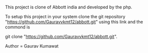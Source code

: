 This project is clone of Abbott india and developed by the php.

To setup this project in your system clone the git repository "https://github.com/Gauravvkmt12/abbott.git" using this link and the commond is 

git clone "https://github.com/Gauravvkmt12/abbott.git".

Author = Gaurav Kumawat
